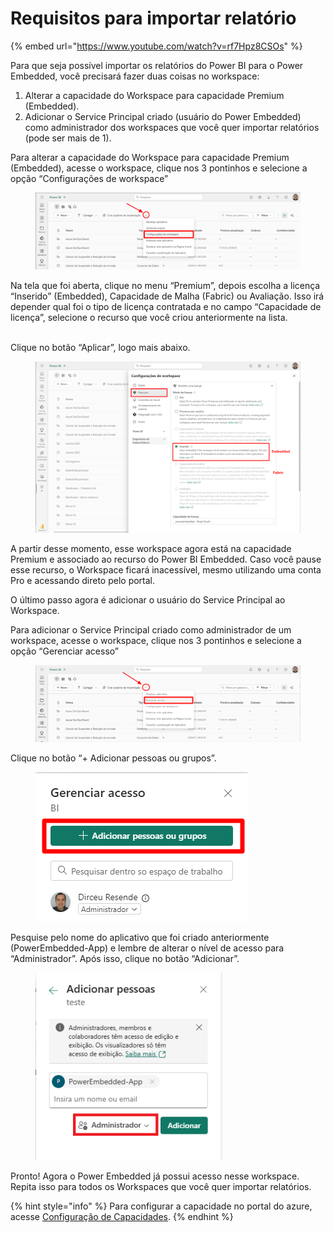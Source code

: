 # Requisitos para importar relatório

{% embed url="https://www.youtube.com/watch?v=rf7Hpz8CSOs" %}

Para que seja possível importar os relatórios do Power BI para o Power Embedded, você precisará fazer duas coisas no workspace:

1. Alterar a capacidade do Workspace para capacidade Premium (Embedded).
2. Adicionar o Service Principal criado (usuário do Power Embedded) como administrador dos workspaces que você quer importar relatórios (pode ser mais de 1).

Para alterar a capacidade do Workspace para capacidade Premium (Embedded), acesse o workspace, clique nos 3 pontinhos e selecione a opção “Configurações de workspace”

<figure><img src="../../.gitbook/assets/image.png" alt=""><figcaption></figcaption></figure>

Na tela que foi aberta, clique no menu “Premium”, depois escolha a licença “Inserido” (Embedded), Capacidade de Malha (Fabric) ou Avaliação. Isso irá depender qual foi o tipo de licença contratada e no campo “Capacidade de licença”, selecione o recurso que você criou anteriormente na lista.

\
Clique no botão “Aplicar”, logo mais abaixo.

<figure><img src="../../.gitbook/assets/image (1).png" alt=""><figcaption></figcaption></figure>

A partir desse momento, esse workspace agora está na capacidade Premium e associado ao recurso do Power BI Embedded. Caso você pause esse recurso, o Workspace ficará inacessível, mesmo utilizando uma conta Pro e acessando direto pelo portal.

O último passo agora é adicionar o usuário do Service Principal ao Workspace.

Para adicionar o Service Principal criado como administrador de um workspace, acesse o workspace, clique nos 3 pontinhos e selecione a opção “Gerenciar acesso”

<figure><img src="../../.gitbook/assets/image (2).png" alt=""><figcaption></figcaption></figure>

Clique no botão “+ Adicionar pessoas ou grupos”.

<div align="left">

<figure><img src="../../.gitbook/assets/image (3).png" alt=""><figcaption></figcaption></figure>

</div>

Pesquise pelo nome do aplicativo que foi criado anteriormente (PowerEmbedded-App) e lembre de alterar o nível de acesso para “Administrador”. Após isso, clique no botão “Adicionar”.

<div align="left">

<figure><img src="../../.gitbook/assets/image (4).png" alt=""><figcaption></figcaption></figure>

</div>

Pronto! Agora o Power Embedded já possui acesso nesse workspace. Repita isso para todos os Workspaces que você quer importar relatórios.

{% hint style="info" %}
Para configurar a capacidade no portal do azure, acesse [Configuração de Capacidades](../artefatos/capacidades/).
{% endhint %}
